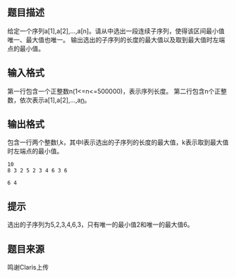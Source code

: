 


## 题目描述
给定一个序列a[1],a[2],...,a[n]。请从中选出一段连续子序列，使得该区间最小值唯一、最大值也唯一。
输出选出的子序列的长度的最大值以及取到最大值时左端点的最小值。
## 输入格式
第一行包含一个正整数n(1<=n<=500000)，表示序列长度。
第二行包含n个正整数，依次表示a[1],a[2],...,a[n](-10^9<=a[i]<=10^9)。
## 输出格式
包含一行两个整数l,k，其中l表示选出的子序列的长度的最大值，k表示取到最大值时左端点的最小值。

```input1
10
8 3 2 5 2 3 4 6 3 6

```

```output1
6 4
```

## 提示
选出的子序列为5,2,3,4,6,3，只有唯一的最小值2和唯一的最大值6。
## 题目来源
鸣谢Claris上传



